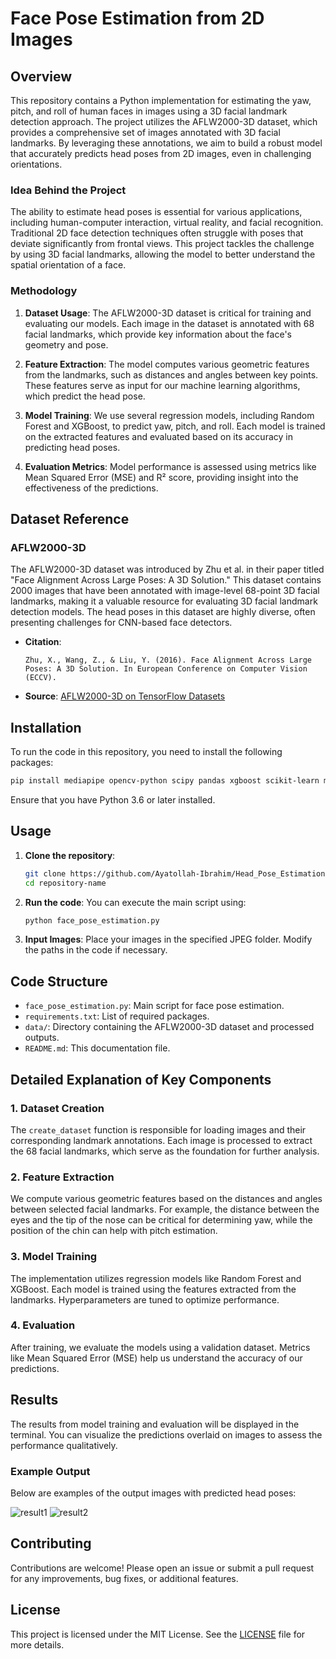# Face Pose Estimation from 2D Images

## Overview

This repository contains a Python implementation for estimating the yaw, pitch, and roll of human faces in images using a 3D facial landmark detection approach. The project utilizes the AFLW2000-3D dataset, which provides a comprehensive set of images annotated with 3D facial landmarks. By leveraging these annotations, we aim to build a robust model that accurately predicts head poses from 2D images, even in challenging orientations.

### Idea Behind the Project

The ability to estimate head poses is essential for various applications, including human-computer interaction, virtual reality, and facial recognition. Traditional 2D face detection techniques often struggle with poses that deviate significantly from frontal views. This project tackles the challenge by using 3D facial landmarks, allowing the model to better understand the spatial orientation of a face. 

### Methodology

1. **Dataset Usage**: The AFLW2000-3D dataset is critical for training and evaluating our models. Each image in the dataset is annotated with 68 facial landmarks, which provide key information about the face's geometry and pose.

2. **Feature Extraction**: The model computes various geometric features from the landmarks, such as distances and angles between key points. These features serve as input for our machine learning algorithms, which predict the head pose.

3. **Model Training**: We use several regression models, including Random Forest and XGBoost, to predict yaw, pitch, and roll. Each model is trained on the extracted features and evaluated based on its accuracy in predicting head poses.

4. **Evaluation Metrics**: Model performance is assessed using metrics like Mean Squared Error (MSE) and R² score, providing insight into the effectiveness of the predictions.

## Dataset Reference

### AFLW2000-3D

The AFLW2000-3D dataset was introduced by Zhu et al. in their paper titled "Face Alignment Across Large Poses: A 3D Solution." This dataset contains 2000 images that have been annotated with image-level 68-point 3D facial landmarks, making it a valuable resource for evaluating 3D facial landmark detection models. The head poses in this dataset are highly diverse, often presenting challenges for CNN-based face detectors.

- **Citation**:
  ```
  Zhu, X., Wang, Z., & Liu, Y. (2016). Face Alignment Across Large Poses: A 3D Solution. In European Conference on Computer Vision (ECCV).
  ```

- **Source**: [AFLW2000-3D on TensorFlow Datasets](https://www.tensorflow.org/datasets/catalog/aflw2k3d)

## Installation

To run the code in this repository, you need to install the following packages:

```bash
pip install mediapipe opencv-python scipy pandas xgboost scikit-learn matplotlib
```

Ensure that you have Python 3.6 or later installed.

## Usage

1. **Clone the repository**:
   ```bash
   git clone https://github.com/Ayatollah-Ibrahim/Head_Pose_Estimation.git
   cd repository-name
   ```

2. **Run the code**:
   You can execute the main script using:
   ```bash
   python face_pose_estimation.py
   ```

3. **Input Images**:
   Place your images in the specified JPEG folder. Modify the paths in the code if necessary.

## Code Structure

- `face_pose_estimation.py`: Main script for face pose estimation.
- `requirements.txt`: List of required packages.
- `data/`: Directory containing the AFLW2000-3D dataset and processed outputs.
- `README.md`: This documentation file.

## Detailed Explanation of Key Components

### 1. Dataset Creation

The `create_dataset` function is responsible for loading images and their corresponding landmark annotations. Each image is processed to extract the 68 facial landmarks, which serve as the foundation for further analysis.

### 2. Feature Extraction

We compute various geometric features based on the distances and angles between selected facial landmarks. For example, the distance between the eyes and the tip of the nose can be critical for determining yaw, while the position of the chin can help with pitch estimation.

### 3. Model Training

The implementation utilizes regression models like Random Forest and XGBoost. Each model is trained using the features extracted from the landmarks. Hyperparameters are tuned to optimize performance.

### 4. Evaluation

After training, we evaluate the models using a validation dataset. Metrics like Mean Squared Error (MSE) help us understand the accuracy of our predictions.

## Results

The results from model training and evaluation will be displayed in the terminal. You can visualize the predictions overlaid on images to assess the performance qualitatively.

### Example Output

Below are examples of the output images with predicted head poses:

![result1](https://github.com/user-attachments/assets/0a17406e-52ae-43ba-a33a-178bf70e53e0)
![result2](https://github.com/user-attachments/assets/e2c3a5ec-f224-4c15-b154-c8ac15d42190)


## Contributing

Contributions are welcome! Please open an issue or submit a pull request for any improvements, bug fixes, or additional features.

## License

This project is licensed under the MIT License. See the [LICENSE](LICENSE) file for more details.

